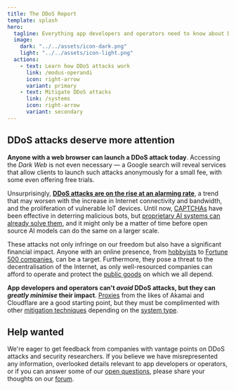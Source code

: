 ```yaml
---
title: The DDoS Report
template: splash
hero:
  tagline: Everything app developers and operators need to know about Distributed Denial of Service (DDoS) attacks.
  image:
    dark: "../../assets/icon-dark.png"
    light: "../../assets/icon-light.png"
  actions:
    - text: Learn how DDoS attacks work
      link: /modus-operandi
      icon: right-arrow
      variant: primary
    - text: Mitigate DDoS attacks
      link: /systems
      icon: right-arrow
      variant: secondary
---
```


## DDoS attacks deserve more attention

**Anyone with a web browser can launch a DDoS attack today**.
Accessing the _Dark Web_ is not even necessary —
a Google search will reveal services that allow clients to launch such attacks anonymously for a small fee,
with some even offering free trials.

Unsurprisingly,
[**DDoS attacks are on the rise at an alarming rate**](https://www.cybersecuritydive.com/news/ddos-attacks-surge-cloudflare/704011/),
a trend that may worsen with the increase in Internet connectivity and bandwidth,
and the proliferation of vulnerable IoT devices.
Until now, [CAPTCHAs](./mitigations/captchas.md) have been effective in deterring malicious bots,
but [proprietary AI systems can already solve them](https://arstechnica.com/information-technology/2023/10/sob-story-about-dead-grandma-tricks-microsoft-ai-into-solving-captcha/),
and it might only be a matter of time before open source AI models can do the same on a larger scale.

These attacks not only infringe on our freedom but also have a significant financial impact.
Anyone with an online presence,
from [hobbyists](https://news.ycombinator.com/item?id=39520776) to [Fortune 500 companies](https://blog.cloudflare.com/ransom-ddos-attacks-target-a-fortune-global-500-company),
can be a target.
Furthermore, they pose a threat to the decentralisation of the Internet,
as only well-resourced companies can afford to operate and protect the [public goods](./systems/public-goods.md) on which we all depend.

**App developers and operators can't _avoid_ DDoS attacks, but they can _greatly minimise_ their impact**.
[Proxies](./mitigations/reverse-proxies.md) from the likes of Akamai and Cloudflare are a good starting point,
but they must be complimented with other [mitigation techniques](./mitigations) depending on the [system type](./systems).

## Help wanted

We're eager to get feedback from companies with vantage points on DDoS attacks and security researchers.
If you believe we have misrepresented any information, overlooked details relevant to app developers or operators,
or if you can answer some of our [open questions](./open-questions.md),
please share your thoughts on our [forum](https://github.com/relaycorp/ddos-report/discussions).
